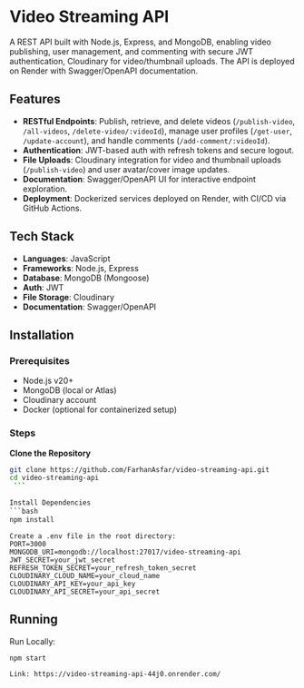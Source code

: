 # Video Streaming API

A REST API built with Node.js, Express, and MongoDB, enabling video publishing, user management, and commenting with secure JWT authentication, Cloudinary for video/thumbnail uploads. The API is deployed on Render with Swagger/OpenAPI documentation.

## Features
- **RESTful Endpoints**: Publish, retrieve, and delete videos (`/publish-video`, `/all-videos`, `/delete-video/:videoId`), manage user profiles (`/get-user`, `/update-account`), and handle comments (`/add-comment/:videoId`).
- **Authentication**: JWT-based auth with refresh tokens and secure logout.
- **File Uploads**: Cloudinary integration for video and thumbnail uploads (`/publish-video`) and user avatar/cover image updates.
- **Documentation**: Swagger/OpenAPI UI for interactive endpoint exploration.
- **Deployment**: Dockerized services deployed on Render, with CI/CD via GitHub Actions.

## Tech Stack
- **Languages**: JavaScript
- **Frameworks**: Node.js, Express
- **Database**: MongoDB (Mongoose)
- **Auth**: JWT
- **File Storage**: Cloudinary
- **Documentation**: Swagger/OpenAPI

## Installation

### Prerequisites
- Node.js v20+
- MongoDB (local or Atlas)
- Cloudinary account
- Docker (optional for containerized setup)

### Steps
 **Clone the Repository**
   ```bash
   git clone https://github.com/FarhanAsfar/video-streaming-api.git
   cd video-streaming-api
    ```

Install Dependencies
```bash
npm install
```

```.env
Create a .env file in the root directory:
PORT=3000
MONGODB_URI=mongodb://localhost:27017/video-streaming-api
JWT_SECRET=your_jwt_secret
REFRESH_TOKEN_SECRET=your_refresh_token_secret
CLOUDINARY_CLOUD_NAME=your_cloud_name
CLOUDINARY_API_KEY=your_api_key
CLOUDINARY_API_SECRET=your_api_secret
```

## Running

Run Locally:
```bash
npm start
```

```bash
Link: https://video-streaming-api-44j0.onrender.com/
```